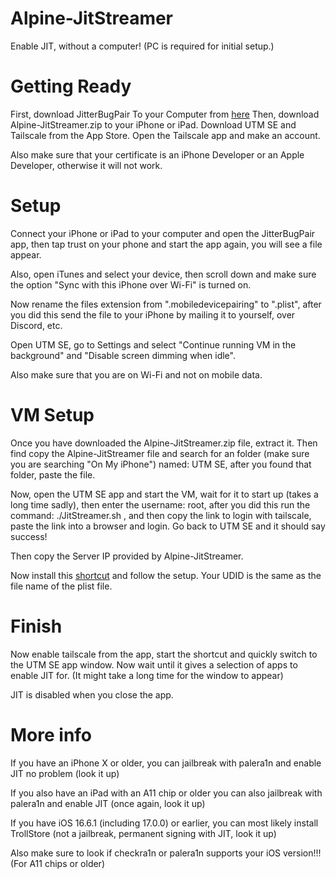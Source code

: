 # Alpine-JitStreamer
Enable JIT, without a computer!
(PC is required for initial setup.)

# Getting Ready
 First, download JitterBugPair To your Computer from [here](https://github.com/osy/Jitterbug/releases)
 Then, download Alpine-JitStreamer.zip to your iPhone or iPad.
 Download UTM SE and Tailscale from the App Store. Open the Tailscale app and make an account.

Also make sure that your certificate is an iPhone Developer or an Apple Developer, otherwise it will not work.

# Setup

Connect your iPhone or iPad to your computer and open the JitterBugPair app, then tap trust on your phone and start the app again, you will see a file appear.

Also, open iTunes and select your device, then scroll down and make sure the option "Sync with this iPhone over Wi-Fi" is turned on.

Now rename the files extension from ".mobiledevicepairing" to ".plist", after you did this send the file to your iPhone by mailing it to yourself, over Discord, etc. 

Open UTM SE, go to Settings and select "Continue running VM in the background" and "Disable screen dimming when idle".

Also make sure that you are on Wi-Fi and not on mobile data.

# VM Setup

Once you have downloaded the Alpine-JitStreamer.zip file, extract it. Then find copy the Alpine-JitStreamer file and search for an folder (make sure you are searching "On My iPhone") named: UTM SE, after you found that folder, paste the file.

Now, open the UTM SE app and start the VM, wait for it to start up (takes a long time sadly), then enter the username: root, after you did this run the command: ./JitStreamer.sh , and then copy the link to login with tailscale, paste the link into a browser and login. Go back to UTM SE and it should say success!

Then copy the Server IP provided by Alpine-JitStreamer.

Now install this [shortcut](https://www.icloud.com/shortcuts/7b44f6df4b324591a5498bb30b71cc6a) and follow the setup.
Your UDID is the same as the file name of the plist file.

# Finish

Now enable tailscale from the app, start the shortcut and quickly switch to the UTM SE app window. Now wait until it gives a selection of apps to enable JIT for. (It might take a long time for the window to appear)

JIT is disabled when you close the app.

# More info

If you have an iPhone X or older, you can jailbreak with palera1n and enable JIT no problem (look it up)

If you also have an iPad with an A11 chip or older you can also jailbreak with palera1n and enable JIT (once again, look it up)

If you have iOS 16.6.1 (including 17.0.0) or earlier, you can most likely install TrollStore (not a jailbreak, permanent signing with JIT, look it up)

Also make sure to look if checkra1n or palera1n supports your iOS version!!! (For A11 chips or older)

